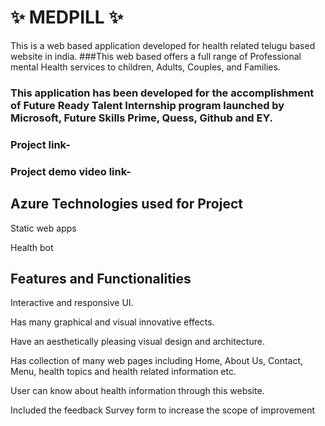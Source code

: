 # ✨ MEDPILL ✨

This is a web based application developed for health related telugu based website in india.
###This web based offers a full range of Professional mental Health services to children, Adults, Couples, and Families. 

### This application has been developed for the accomplishment of Future Ready Talent Internship program launched by Microsoft, Future Skills Prime, Quess, Github and EY.
### Project link-

### Project demo video link-

## Azure Technologies used for Project
  Static web apps
  
  Health bot
  
## Features and Functionalities
  Interactive and responsive UI.
  
  Has many graphical and visual innovative effects.
  
  Have an aesthetically pleasing visual design and architecture.
  
  Has collection of many web pages including Home, About Us, Contact, Menu, health topics and health related information etc.
  
  User can know about health information through this website.
  
  Included the feedback Survey form to increase the scope of improvement
